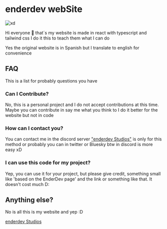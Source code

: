 # enderdev webSite 

![xd](https://cdn.discordapp.com/banners/862905211001503774/852ef2a1d35b754a2439beea6f1354ba.webp?size=4096)

Hi everyone 👋 that´s my website is made in react with typescript and tailwind css I do it this to teach them what I can do

Yes the original website is in Spanish but I translate to english for convenience

## FAQ

This is a list for probably questions you have

### Can I Contribute?

No, this is a personal project and I do not accept contributions at this time. Maybe you can contribute in say me what you think to I do it better for the website but not in code 

### How can I contact you?

You can contact me in the discord server ["enderdev Studios"](https://discord.com/invite/pchahTHgwP) is only for this method or probably you can in twitter or Bluesky btw in discord is more easy xD

### I can use this code for my project?

Yep, you can use it for your project, but please give credit, something small like 'based on the EnderDev page' and the link or something like that. It doesn't cost much D:

 

## Anything else?

No is all this is my website and yep :D 

[enderdev Studios](https://discord.com/invite/pchahTHgwP)